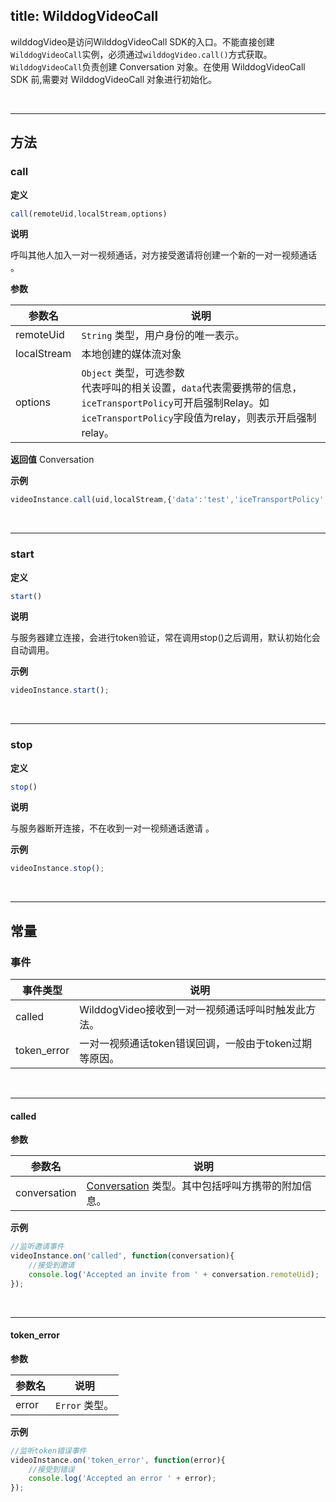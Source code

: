 ﻿
title: WilddogVideoCall
---

wilddogVideo是访问WilddogVideoCall SDK的入口。不能直接创建`WilddogVideoCall`实例，必须通过`wilddogVideo.call()`方式获取。
`WilddogVideoCall`负责创建 Conversation 对象。在使用 WilddogVideoCall SDK 前,需要对 WilddogVideoCall 对象进行初始化。



</br>

---

## 方法

### call

**定义**

```js
call(remoteUid,localStream,options)
```

**说明**

呼叫其他人加入一对一视频通话，对方接受邀请将创建一个新的一对一视频通话 。

**参数**

| 参数名 | 说明 |
|---|---|
| remoteUid  | `String` 类型，用户身份的唯一表示。 |
| localStream| 本地创建的媒体流对象|
| options    | `Object` 类型，可选参数<br>代表呼叫的相关设置，`data`代表需要携带的信息，`iceTransportPolicy`可开启强制Relay。如`iceTransportPolicy`字段值为relay，则表示开启强制relay。|

**返回值**
Conversation

**示例**

```js
videoInstance.call(uid,localStream,{'data':'test','iceTransportPolicy':'relay'});
```

</br>

---

### start

**定义**

```js
start()
```

**说明**

与服务器建立连接，会进行token验证，常在调用stop()之后调用，默认初始化会自动调用。

**示例**

```js
videoInstance.start();
```

</br>

---

### stop

**定义**

```js
stop()
```

**说明**

与服务器断开连接，不在收到一对一视频通话邀请 。

**示例**

```js
videoInstance.stop();
```

</br>

---

## 常量

### 事件

| 事件类型 | 说明                                     |
| -------- | ---------------------------------------- |
| called   | WilddogVideo接收到一对一视频通话呼叫时触发此方法。 |
| token_error    | 一对一视频通话token错误回调，一般由于token过期等原因。 |

</br>

---

#### called

**参数**

| 参数名 | 说明 |
|---|---|
| conversation | [Conversation](/conversation/Web/api/conversation.html) 类型。其中包括呼叫方携带的附加信息。|

**示例**

```js
//监听邀请事件
videoInstance.on('called', function(conversation){
    //接受到邀请
    console.log('Accepted an invite from ' + conversation.remoteUid);
});
```

</br>

---

#### token_error

**参数**

| 参数名 | 说明 |
|---|---|
| error | `Error` 类型。|

**示例**

```js
//监听token错误事件
videoInstance.on('token_error', function(error){
    //接受到错误
    console.log('Accepted an error ' + error);
});
```
